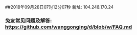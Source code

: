 ##2018年09月28日07时12分07秒 新址: 104.248.170.24
### 兔友常见问题及解答: https://github.com/wanggonging/d/blob/w/FAQ.md
